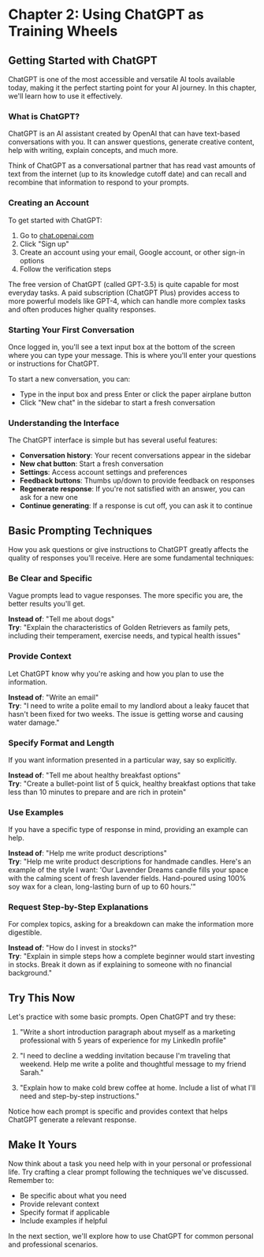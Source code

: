 # Chapter 2: Using ChatGPT as Training Wheels

## Getting Started with ChatGPT

ChatGPT is one of the most accessible and versatile AI tools available today, making it the perfect starting point for your AI journey. In this chapter, we'll learn how to use it effectively.

### What is ChatGPT?

ChatGPT is an AI assistant created by OpenAI that can have text-based conversations with you. It can answer questions, generate creative content, help with writing, explain concepts, and much more.

Think of ChatGPT as a conversational partner that has read vast amounts of text from the internet (up to its knowledge cutoff date) and can recall and recombine that information to respond to your prompts.

### Creating an Account

To get started with ChatGPT:

1. Go to [chat.openai.com](https://chat.openai.com)
2. Click "Sign up"
3. Create an account using your email, Google account, or other sign-in options
4. Follow the verification steps

The free version of ChatGPT (called GPT-3.5) is quite capable for most everyday tasks. A paid subscription (ChatGPT Plus) provides access to more powerful models like GPT-4, which can handle more complex tasks and often produces higher quality responses.

### Starting Your First Conversation

Once logged in, you'll see a text input box at the bottom of the screen where you can type your message. This is where you'll enter your questions or instructions for ChatGPT.

To start a new conversation, you can:
- Type in the input box and press Enter or click the paper airplane button
- Click "New chat" in the sidebar to start a fresh conversation

### Understanding the Interface

The ChatGPT interface is simple but has several useful features:

- **Conversation history**: Your recent conversations appear in the sidebar
- **New chat button**: Start a fresh conversation
- **Settings**: Access account settings and preferences
- **Feedback buttons**: Thumbs up/down to provide feedback on responses
- **Regenerate response**: If you're not satisfied with an answer, you can ask for a new one
- **Continue generating**: If a response is cut off, you can ask it to continue

## Basic Prompting Techniques

How you ask questions or give instructions to ChatGPT greatly affects the quality of responses you'll receive. Here are some fundamental techniques:

### Be Clear and Specific

Vague prompts lead to vague responses. The more specific you are, the better results you'll get.

**Instead of**: "Tell me about dogs"  
**Try**: "Explain the characteristics of Golden Retrievers as family pets, including their temperament, exercise needs, and typical health issues"

### Provide Context

Let ChatGPT know why you're asking and how you plan to use the information.

**Instead of**: "Write an email"  
**Try**: "I need to write a polite email to my landlord about a leaky faucet that hasn't been fixed for two weeks. The issue is getting worse and causing water damage."

### Specify Format and Length

If you want information presented in a particular way, say so explicitly.

**Instead of**: "Tell me about healthy breakfast options"  
**Try**: "Create a bullet-point list of 5 quick, healthy breakfast options that take less than 10 minutes to prepare and are rich in protein"

### Use Examples

If you have a specific type of response in mind, providing an example can help.

**Instead of**: "Help me write product descriptions"  
**Try**: "Help me write product descriptions for handmade candles. Here's an example of the style I want: 'Our Lavender Dreams candle fills your space with the calming scent of fresh lavender fields. Hand-poured using 100% soy wax for a clean, long-lasting burn of up to 60 hours.'"

### Request Step-by-Step Explanations

For complex topics, asking for a breakdown can make the information more digestible.

**Instead of**: "How do I invest in stocks?"  
**Try**: "Explain in simple steps how a complete beginner would start investing in stocks. Break it down as if explaining to someone with no financial background."

## Try This Now

Let's practice with some basic prompts. Open ChatGPT and try these:

1. "Write a short introduction paragraph about myself as a marketing professional with 5 years of experience for my LinkedIn profile"

2. "I need to decline a wedding invitation because I'm traveling that weekend. Help me write a polite and thoughtful message to my friend Sarah."

3. "Explain how to make cold brew coffee at home. Include a list of what I'll need and step-by-step instructions."

Notice how each prompt is specific and provides context that helps ChatGPT generate a relevant response.

## Make It Yours

Now think about a task you need help with in your personal or professional life. Try crafting a clear prompt following the techniques we've discussed. Remember to:
- Be specific about what you need
- Provide relevant context
- Specify format if applicable
- Include examples if helpful

In the next section, we'll explore how to use ChatGPT for common personal and professional scenarios.
